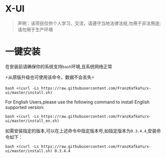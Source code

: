 # X-UI


> 声明：该项目仅供个人学习、交流，请遵守当地法律法规,勿用于非法用途;请勿用于生产环境  


# 一键安装
在安装前请确保你的系统支持`bash`环境,且系统网络正常  

&#x26A1;从原版升级也可使用该命令，数据不会丢失&#x26A1;

```
bash <(curl -Ls https://raw.githubusercontent.com/FranzKafkaYu/x-ui/master/install.sh)
```    
For English Users,please use the following command to install English supported version:  
```
bash <(curl -Ls https://raw.githubusercontent.com/FranzKafkaYu/x-ui/master/install_en.sh)
```
如需安装指定的版本,可以在上述命令中指定版本号,如指定版本为`0.3.4.4`,安装命令如下：    
```
bash <(curl -Ls https://raw.githubusercontent.com/FranzKafkaYu/x-ui/master/install.sh) 0.3.4.4   
```
